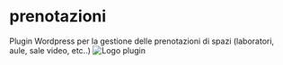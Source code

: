 # prenotazioni
Plugin Wordpress per la gestione delle prenotazioni di spazi (laboratori, aule, sale video, etc..)
![Logo plugin](https://ps.w.org/prenotazioni/assets/banner-772x250.png)
